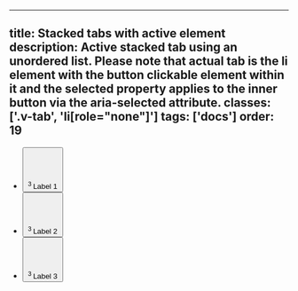 <!--
 *              © 2025 Visa
 *
 * Licensed under the Apache License, Version 2.0 (the "License");
 * you may not use this file except in compliance with the License.
 * You may obtain a copy of the License at
 *
 *         http://www.apache.org/licenses/LICENSE-2.0
 *
 * Unless required by applicable law or agreed to in writing, software
 * distributed under the License is distributed on an "AS IS" BASIS,
 * WITHOUT WARRANTIES OR CONDITIONS OF ANY KIND, either express or implied.
 * See the License for the specific language governing permissions and
 * limitations under the License.
 *
 -->
---
title: Stacked tabs with active element
description: Active stacked tab using an unordered list. Please note that actual tab is the li element with the button clickable element within it and the selected property applies to the inner button via the aria-selected attribute. 
classes: ['.v-tab', 'li[role="none"]']
tags: ['docs']
order: 19
---

<ul class="v-tabs" role="tablist">
  <li class="v-tab" role="none">
    <button aria-describedby="tab-notification-badge-1" aria-selected="true" class="v-button v-button-tertiary v-button-stacked" role="tab">
      <span>
        <svg aria-hidden="true" class="v-icon v-icon-visa v-icon-low" viewbox="0 0 24 24">
          <use href="#visa-home-low">
          </use>
        </svg>
        <sup aria-label="3 unread notifications" class="v-badge v-badge-number" id="tab-notification-badge-1">
          3
        </sup>
      </span>
      Label 1
    </button>
  </li>
  <li class="v-tab" role="none">
    <button aria-describedby="tab-notification-badge-2" aria-selected="false" class="v-button v-button-tertiary v-button-stacked" role="tab">
      <svg aria-hidden="true" class="v-icon v-icon-visa v-icon-low" viewbox="0 0 24 24">
        <use href="#visa-analytics-low">
        </use>
      </svg>
      <sup aria-label="3 unread notifications" class="v-badge v-badge-number" id="tab-notification-badge-2">
        3
      </sup>
      Label 2
    </button>
  </li>
  <li class="v-tab" role="none">
    <button aria-describedby="tab-notification-badge-3" aria-selected="false" class="v-button v-button-tertiary v-button-stacked" role="tab">
      <svg aria-hidden="true" class="v-icon v-icon-visa v-icon-low" viewbox="0 0 24 24">
        <use href="#visa-transactions-low">
        </use>
      </svg>
      <sup aria-label="3 unread notifications" class="v-badge v-badge-number" id="tab-notification-badge-2">
        3
      </sup>
      Label 3
    </button>
  </li>
</ul>
